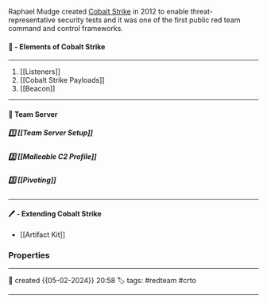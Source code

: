 Raphael Mudge created [Cobalt Strike](https://cobaltstrike.com/) in 2012 to enable threat-representative security tests and it was one of the first public red team command and control frameworks.


#### 🚀 - Elements of Cobalt Strike
---
1. [[Listeners]]
2. [[Cobalt Strike Payloads]]
3. [[Beacon]]

---

#### 📜 Team Server

##### 1️⃣  [[Team Server Setup]]

##### 2️⃣ [[Malleable C2 Profile]]

##### 3️⃣ [[Pivoting]]

--- 

#### 🖊️ - Extending Cobalt Strike

- [[Artifact Kit]]

### Properties
---
📆 created   {{05-02-2024}} 20:58
🏷️ tags: #redteam  #crto 

---
